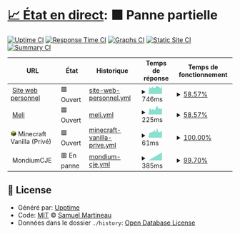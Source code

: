# [📈 État en direct](https://état.smartineau.me): <!--live status--> **🟧 Panne partielle**

[![Uptime CI](https://github.com/Samuel-Martineau/Smartineau.me-Etat/workflows/Uptime%20CI/badge.svg)](https://github.com/Samuel-Martineau/Smartineau.me-Etat/actions?query=workflow%3A%22Uptime+CI%22)
[![Response Time CI](https://github.com/Samuel-Martineau/Smartineau.me-Etat/workflows/Response%20Time%20CI/badge.svg)](https://github.com/Samuel-Martineau/Smartineau.me-Etat/actions?query=workflow%3A%22Response+Time+CI%22)
[![Graphs CI](https://github.com/Samuel-Martineau/Smartineau.me-Etat/workflows/Graphs%20CI/badge.svg)](https://github.com/Samuel-Martineau/Smartineau.me-Etat/actions?query=workflow%3A%22Graphs+CI%22)
[![Static Site CI](https://github.com/Samuel-Martineau/Smartineau.me-Etat/workflows/Static%20Site%20CI/badge.svg)](https://github.com/Samuel-Martineau/Smartineau.me-Etat/actions?query=workflow%3A%22Static+Site+CI%22)
[![Summary CI](https://github.com/Samuel-Martineau/Smartineau.me-Etat/workflows/Summary%20CI/badge.svg)](https://github.com/Samuel-Martineau/Smartineau.me-Etat/actions?query=workflow%3A%22Summary+CI%22)

<!--start: status pages-->
<!-- This summary is generated by Upptime (https://github.com/upptime/upptime) -->
<!-- Do not edit this manually, your changes will be overwritten -->
<!-- prettier-ignore -->
| URL | État | Historique | Temps de réponse | Temps de fonctionnement |
| --- | ------ | ------- | ------------- | ------ |
| <img alt="" src="https://smartineau.me/favicon.png" height="13"> [Site web personnel](https://smartineau.me) | 🟩 Ouvert | [site-web-personnel.yml](https://github.com/Samuel-Martineau/Smartineau.me-Etat/commits/HEAD/history/site-web-personnel.yml) | <details><summary><img alt="Graphique du temps de réponse" src="./graphs/site-web-personnel/response-time-week.png" height="20"> 746ms</summary><br><a href="https://xn--tat-9la.smartineau.me/history/site-web-personnel"><img alt="Temps de réponse 740" src="https://img.shields.io/endpoint?url=https%3A%2F%2Fraw.githubusercontent.com%2FSamuel-Martineau%2FSmartineau.me-Etat%2FHEAD%2Fapi%2Fsite-web-personnel%2Fresponse-time.json"></a><br><a href="https://xn--tat-9la.smartineau.me/history/site-web-personnel"><img alt="Temps de réponse sur 24h 797" src="https://img.shields.io/endpoint?url=https%3A%2F%2Fraw.githubusercontent.com%2FSamuel-Martineau%2FSmartineau.me-Etat%2FHEAD%2Fapi%2Fsite-web-personnel%2Fresponse-time-day.json"></a><br><a href="https://xn--tat-9la.smartineau.me/history/site-web-personnel"><img alt="Temps de réponse sur 7j 746" src="https://img.shields.io/endpoint?url=https%3A%2F%2Fraw.githubusercontent.com%2FSamuel-Martineau%2FSmartineau.me-Etat%2FHEAD%2Fapi%2Fsite-web-personnel%2Fresponse-time-week.json"></a><br><a href="https://xn--tat-9la.smartineau.me/history/site-web-personnel"><img alt="Temps de réponse sur 30j 740" src="https://img.shields.io/endpoint?url=https%3A%2F%2Fraw.githubusercontent.com%2FSamuel-Martineau%2FSmartineau.me-Etat%2FHEAD%2Fapi%2Fsite-web-personnel%2Fresponse-time-month.json"></a><br><a href="https://xn--tat-9la.smartineau.me/history/site-web-personnel"><img alt="Temps de réponse sur 1 an 740" src="https://img.shields.io/endpoint?url=https%3A%2F%2Fraw.githubusercontent.com%2FSamuel-Martineau%2FSmartineau.me-Etat%2FHEAD%2Fapi%2Fsite-web-personnel%2Fresponse-time-year.json"></a></details> | <details><summary><a href="https://xn--tat-9la.smartineau.me/history/site-web-personnel">58.57%</a></summary><a href="https://xn--tat-9la.smartineau.me/history/site-web-personnel"><img alt="Temps de fonctionnement 58.64%" src="https://img.shields.io/endpoint?url=https%3A%2F%2Fraw.githubusercontent.com%2FSamuel-Martineau%2FSmartineau.me-Etat%2FHEAD%2Fapi%2Fsite-web-personnel%2Fuptime.json"></a><br><a href="https://xn--tat-9la.smartineau.me/history/site-web-personnel"><img alt="Temps de fonctionnement sur 24h 100.00%" src="https://img.shields.io/endpoint?url=https%3A%2F%2Fraw.githubusercontent.com%2FSamuel-Martineau%2FSmartineau.me-Etat%2FHEAD%2Fapi%2Fsite-web-personnel%2Fuptime-day.json"></a><br><a href="https://xn--tat-9la.smartineau.me/history/site-web-personnel"><img alt="Temps de fonctionnement sur 7j 58.57%" src="https://img.shields.io/endpoint?url=https%3A%2F%2Fraw.githubusercontent.com%2FSamuel-Martineau%2FSmartineau.me-Etat%2FHEAD%2Fapi%2Fsite-web-personnel%2Fuptime-week.json"></a><br><a href="https://xn--tat-9la.smartineau.me/history/site-web-personnel"><img alt="Temps de fonctionnement sur 30j 58.64%" src="https://img.shields.io/endpoint?url=https%3A%2F%2Fraw.githubusercontent.com%2FSamuel-Martineau%2FSmartineau.me-Etat%2FHEAD%2Fapi%2Fsite-web-personnel%2Fuptime-month.json"></a><br><a href="https://xn--tat-9la.smartineau.me/history/site-web-personnel"><img alt="Temps de fonctionnement sur 1 an 58.64%" src="https://img.shields.io/endpoint?url=https%3A%2F%2Fraw.githubusercontent.com%2FSamuel-Martineau%2FSmartineau.me-Etat%2FHEAD%2Fapi%2Fsite-web-personnel%2Fuptime-year.json"></a></details>
| <img alt="" src="https://favicons.githubusercontent.com/meli.smartineau.me" height="13"> [Meli](https://meli.smartineau.me) | 🟩 Ouvert | [meli.yml](https://github.com/Samuel-Martineau/Smartineau.me-Etat/commits/HEAD/history/meli.yml) | <details><summary><img alt="Graphique du temps de réponse" src="./graphs/meli/response-time-week.png" height="20"> 225ms</summary><br><a href="https://xn--tat-9la.smartineau.me/history/meli"><img alt="Temps de réponse 225" src="https://img.shields.io/endpoint?url=https%3A%2F%2Fraw.githubusercontent.com%2FSamuel-Martineau%2FSmartineau.me-Etat%2FHEAD%2Fapi%2Fmeli%2Fresponse-time.json"></a><br><a href="https://xn--tat-9la.smartineau.me/history/meli"><img alt="Temps de réponse sur 24h 229" src="https://img.shields.io/endpoint?url=https%3A%2F%2Fraw.githubusercontent.com%2FSamuel-Martineau%2FSmartineau.me-Etat%2FHEAD%2Fapi%2Fmeli%2Fresponse-time-day.json"></a><br><a href="https://xn--tat-9la.smartineau.me/history/meli"><img alt="Temps de réponse sur 7j 225" src="https://img.shields.io/endpoint?url=https%3A%2F%2Fraw.githubusercontent.com%2FSamuel-Martineau%2FSmartineau.me-Etat%2FHEAD%2Fapi%2Fmeli%2Fresponse-time-week.json"></a><br><a href="https://xn--tat-9la.smartineau.me/history/meli"><img alt="Temps de réponse sur 30j 225" src="https://img.shields.io/endpoint?url=https%3A%2F%2Fraw.githubusercontent.com%2FSamuel-Martineau%2FSmartineau.me-Etat%2FHEAD%2Fapi%2Fmeli%2Fresponse-time-month.json"></a><br><a href="https://xn--tat-9la.smartineau.me/history/meli"><img alt="Temps de réponse sur 1 an 225" src="https://img.shields.io/endpoint?url=https%3A%2F%2Fraw.githubusercontent.com%2FSamuel-Martineau%2FSmartineau.me-Etat%2FHEAD%2Fapi%2Fmeli%2Fresponse-time-year.json"></a></details> | <details><summary><a href="https://xn--tat-9la.smartineau.me/history/meli">58.57%</a></summary><a href="https://xn--tat-9la.smartineau.me/history/meli"><img alt="Temps de fonctionnement 58.64%" src="https://img.shields.io/endpoint?url=https%3A%2F%2Fraw.githubusercontent.com%2FSamuel-Martineau%2FSmartineau.me-Etat%2FHEAD%2Fapi%2Fmeli%2Fuptime.json"></a><br><a href="https://xn--tat-9la.smartineau.me/history/meli"><img alt="Temps de fonctionnement sur 24h 100.00%" src="https://img.shields.io/endpoint?url=https%3A%2F%2Fraw.githubusercontent.com%2FSamuel-Martineau%2FSmartineau.me-Etat%2FHEAD%2Fapi%2Fmeli%2Fuptime-day.json"></a><br><a href="https://xn--tat-9la.smartineau.me/history/meli"><img alt="Temps de fonctionnement sur 7j 58.57%" src="https://img.shields.io/endpoint?url=https%3A%2F%2Fraw.githubusercontent.com%2FSamuel-Martineau%2FSmartineau.me-Etat%2FHEAD%2Fapi%2Fmeli%2Fuptime-week.json"></a><br><a href="https://xn--tat-9la.smartineau.me/history/meli"><img alt="Temps de fonctionnement sur 30j 58.64%" src="https://img.shields.io/endpoint?url=https%3A%2F%2Fraw.githubusercontent.com%2FSamuel-Martineau%2FSmartineau.me-Etat%2FHEAD%2Fapi%2Fmeli%2Fuptime-month.json"></a><br><a href="https://xn--tat-9la.smartineau.me/history/meli"><img alt="Temps de fonctionnement sur 1 an 58.64%" src="https://img.shields.io/endpoint?url=https%3A%2F%2Fraw.githubusercontent.com%2FSamuel-Martineau%2FSmartineau.me-Etat%2FHEAD%2Fapi%2Fmeli%2Fuptime-year.json"></a></details>
| <img alt="" src="https://raw.githubusercontent.com/Samuel-Martineau/Smartineau.me-Etat/master/assets/minecraft.png" height="13"> Minecraft Vanilla (Privé) | 🟩 Ouvert | [minecraft-vanilla-prive.yml](https://github.com/Samuel-Martineau/Smartineau.me-Etat/commits/HEAD/history/minecraft-vanilla-prive.yml) | <details><summary><img alt="Graphique du temps de réponse" src="./graphs/minecraft-vanilla-prive/response-time-week.png" height="20"> 61ms</summary><br><a href="https://xn--tat-9la.smartineau.me/history/minecraft-vanilla-prive"><img alt="Temps de réponse 61" src="https://img.shields.io/endpoint?url=https%3A%2F%2Fraw.githubusercontent.com%2FSamuel-Martineau%2FSmartineau.me-Etat%2FHEAD%2Fapi%2Fminecraft-vanilla-prive%2Fresponse-time.json"></a><br><a href="https://xn--tat-9la.smartineau.me/history/minecraft-vanilla-prive"><img alt="Temps de réponse sur 24h 61" src="https://img.shields.io/endpoint?url=https%3A%2F%2Fraw.githubusercontent.com%2FSamuel-Martineau%2FSmartineau.me-Etat%2FHEAD%2Fapi%2Fminecraft-vanilla-prive%2Fresponse-time-day.json"></a><br><a href="https://xn--tat-9la.smartineau.me/history/minecraft-vanilla-prive"><img alt="Temps de réponse sur 7j 61" src="https://img.shields.io/endpoint?url=https%3A%2F%2Fraw.githubusercontent.com%2FSamuel-Martineau%2FSmartineau.me-Etat%2FHEAD%2Fapi%2Fminecraft-vanilla-prive%2Fresponse-time-week.json"></a><br><a href="https://xn--tat-9la.smartineau.me/history/minecraft-vanilla-prive"><img alt="Temps de réponse sur 30j 61" src="https://img.shields.io/endpoint?url=https%3A%2F%2Fraw.githubusercontent.com%2FSamuel-Martineau%2FSmartineau.me-Etat%2FHEAD%2Fapi%2Fminecraft-vanilla-prive%2Fresponse-time-month.json"></a><br><a href="https://xn--tat-9la.smartineau.me/history/minecraft-vanilla-prive"><img alt="Temps de réponse sur 1 an 61" src="https://img.shields.io/endpoint?url=https%3A%2F%2Fraw.githubusercontent.com%2FSamuel-Martineau%2FSmartineau.me-Etat%2FHEAD%2Fapi%2Fminecraft-vanilla-prive%2Fresponse-time-year.json"></a></details> | <details><summary><a href="https://xn--tat-9la.smartineau.me/history/minecraft-vanilla-prive">100.00%</a></summary><a href="https://xn--tat-9la.smartineau.me/history/minecraft-vanilla-prive"><img alt="Temps de fonctionnement 100.00%" src="https://img.shields.io/endpoint?url=https%3A%2F%2Fraw.githubusercontent.com%2FSamuel-Martineau%2FSmartineau.me-Etat%2FHEAD%2Fapi%2Fminecraft-vanilla-prive%2Fuptime.json"></a><br><a href="https://xn--tat-9la.smartineau.me/history/minecraft-vanilla-prive"><img alt="Temps de fonctionnement sur 24h 100.00%" src="https://img.shields.io/endpoint?url=https%3A%2F%2Fraw.githubusercontent.com%2FSamuel-Martineau%2FSmartineau.me-Etat%2FHEAD%2Fapi%2Fminecraft-vanilla-prive%2Fuptime-day.json"></a><br><a href="https://xn--tat-9la.smartineau.me/history/minecraft-vanilla-prive"><img alt="Temps de fonctionnement sur 7j 100.00%" src="https://img.shields.io/endpoint?url=https%3A%2F%2Fraw.githubusercontent.com%2FSamuel-Martineau%2FSmartineau.me-Etat%2FHEAD%2Fapi%2Fminecraft-vanilla-prive%2Fuptime-week.json"></a><br><a href="https://xn--tat-9la.smartineau.me/history/minecraft-vanilla-prive"><img alt="Temps de fonctionnement sur 30j 100.00%" src="https://img.shields.io/endpoint?url=https%3A%2F%2Fraw.githubusercontent.com%2FSamuel-Martineau%2FSmartineau.me-Etat%2FHEAD%2Fapi%2Fminecraft-vanilla-prive%2Fuptime-month.json"></a><br><a href="https://xn--tat-9la.smartineau.me/history/minecraft-vanilla-prive"><img alt="Temps de fonctionnement sur 1 an 100.00%" src="https://img.shields.io/endpoint?url=https%3A%2F%2Fraw.githubusercontent.com%2FSamuel-Martineau%2FSmartineau.me-Etat%2FHEAD%2Fapi%2Fminecraft-vanilla-prive%2Fuptime-year.json"></a></details>
| <img alt="" src="https://favicons.githubusercontent.com/null" height="13"> MondiumCJE | 🟥 En panne | [mondium-cje.yml](https://github.com/Samuel-Martineau/Smartineau.me-Etat/commits/HEAD/history/mondium-cje.yml) | <details><summary><img alt="Graphique du temps de réponse" src="./graphs/mondium-cje/response-time-week.png" height="20"> 385ms</summary><br><a href="https://xn--tat-9la.smartineau.me/history/mondium-cje"><img alt="Temps de réponse 385" src="https://img.shields.io/endpoint?url=https%3A%2F%2Fraw.githubusercontent.com%2FSamuel-Martineau%2FSmartineau.me-Etat%2FHEAD%2Fapi%2Fmondium-cje%2Fresponse-time.json"></a><br><a href="https://xn--tat-9la.smartineau.me/history/mondium-cje"><img alt="Temps de réponse sur 24h 385" src="https://img.shields.io/endpoint?url=https%3A%2F%2Fraw.githubusercontent.com%2FSamuel-Martineau%2FSmartineau.me-Etat%2FHEAD%2Fapi%2Fmondium-cje%2Fresponse-time-day.json"></a><br><a href="https://xn--tat-9la.smartineau.me/history/mondium-cje"><img alt="Temps de réponse sur 7j 385" src="https://img.shields.io/endpoint?url=https%3A%2F%2Fraw.githubusercontent.com%2FSamuel-Martineau%2FSmartineau.me-Etat%2FHEAD%2Fapi%2Fmondium-cje%2Fresponse-time-week.json"></a><br><a href="https://xn--tat-9la.smartineau.me/history/mondium-cje"><img alt="Temps de réponse sur 30j 385" src="https://img.shields.io/endpoint?url=https%3A%2F%2Fraw.githubusercontent.com%2FSamuel-Martineau%2FSmartineau.me-Etat%2FHEAD%2Fapi%2Fmondium-cje%2Fresponse-time-month.json"></a><br><a href="https://xn--tat-9la.smartineau.me/history/mondium-cje"><img alt="Temps de réponse sur 1 an 385" src="https://img.shields.io/endpoint?url=https%3A%2F%2Fraw.githubusercontent.com%2FSamuel-Martineau%2FSmartineau.me-Etat%2FHEAD%2Fapi%2Fmondium-cje%2Fresponse-time-year.json"></a></details> | <details><summary><a href="https://xn--tat-9la.smartineau.me/history/mondium-cje">99.70%</a></summary><a href="https://xn--tat-9la.smartineau.me/history/mondium-cje"><img alt="Temps de fonctionnement 99.70%" src="https://img.shields.io/endpoint?url=https%3A%2F%2Fraw.githubusercontent.com%2FSamuel-Martineau%2FSmartineau.me-Etat%2FHEAD%2Fapi%2Fmondium-cje%2Fuptime.json"></a><br><a href="https://xn--tat-9la.smartineau.me/history/mondium-cje"><img alt="Temps de fonctionnement sur 24h 99.70%" src="https://img.shields.io/endpoint?url=https%3A%2F%2Fraw.githubusercontent.com%2FSamuel-Martineau%2FSmartineau.me-Etat%2FHEAD%2Fapi%2Fmondium-cje%2Fuptime-day.json"></a><br><a href="https://xn--tat-9la.smartineau.me/history/mondium-cje"><img alt="Temps de fonctionnement sur 7j 99.70%" src="https://img.shields.io/endpoint?url=https%3A%2F%2Fraw.githubusercontent.com%2FSamuel-Martineau%2FSmartineau.me-Etat%2FHEAD%2Fapi%2Fmondium-cje%2Fuptime-week.json"></a><br><a href="https://xn--tat-9la.smartineau.me/history/mondium-cje"><img alt="Temps de fonctionnement sur 30j 99.70%" src="https://img.shields.io/endpoint?url=https%3A%2F%2Fraw.githubusercontent.com%2FSamuel-Martineau%2FSmartineau.me-Etat%2FHEAD%2Fapi%2Fmondium-cje%2Fuptime-month.json"></a><br><a href="https://xn--tat-9la.smartineau.me/history/mondium-cje"><img alt="Temps de fonctionnement sur 1 an 99.70%" src="https://img.shields.io/endpoint?url=https%3A%2F%2Fraw.githubusercontent.com%2FSamuel-Martineau%2FSmartineau.me-Etat%2FHEAD%2Fapi%2Fmondium-cje%2Fuptime-year.json"></a></details>

<!--end: status pages-->

## 📄 License

- Généré par: [Upptime](https://github.com/upptime/upptime)
- Code: [MIT](./LICENSE) © [Samuel Martineau](https://état.smartineau.me)
- Données dans le dossier `./history`: [Open Database License](https://opendatacommons.org/licenses/odbl/1-0/)
